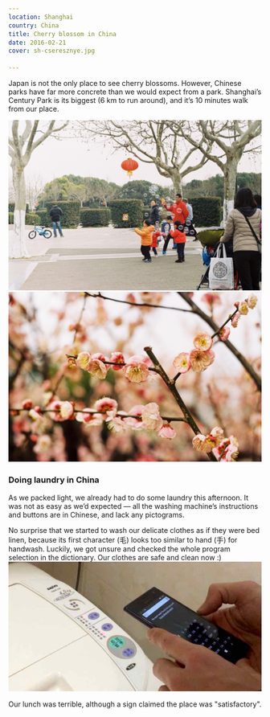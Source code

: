 ```yaml
---
location: Shanghai
country: China
title: Cherry blossom in China
date: 2016-02-21
cover: sh-cseresznye.jpg

---
```

Japan is not the only place to see cherry blossoms. However, Chinese parks have far more concrete than we would expect from a park. Shanghai’s Century Park is its biggest (6 km to run around), and it’s 10 minutes walk from our place.

![](../../img/cherryblossom1.jpg)
![](../../img/cherryblossom2.jpg)

### Doing laundry in China

As we packed light, we already had to do some laundry this afternoon. It was not as easy as we’d expected — all the washing machine’s instructions and buttons are in Chinese, and lack any pictograms.

No surprise that we started to wash our delicate clothes as if they were bed linen, because its first character (毛) looks too similar to hand (手) for handwash. Luckily, we got unsure and checked the whole program selection in the dictionary. Our clothes are safe and clean now :)   
![washing machine with Chinese instructions](../../img/mosogep.jpg)

Our lunch was terrible, although a sign claimed the place was "satisfactory".